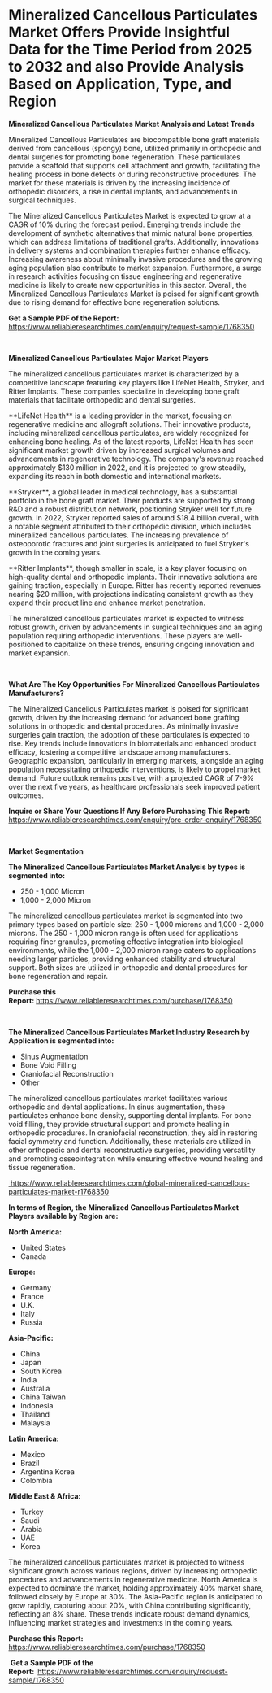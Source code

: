 <p><h1>Mineralized Cancellous Particulates Market Offers Provide Insightful Data for the Time Period from 2025 to 2032 and also Provide Analysis Based on Application, Type, and Region</h1></p><p><strong>Mineralized Cancellous Particulates Market Analysis and Latest Trends</strong></p>
<p><p>Mineralized Cancellous Particulates are biocompatible bone graft materials derived from cancellous (spongy) bone, utilized primarily in orthopedic and dental surgeries for promoting bone regeneration. These particulates provide a scaffold that supports cell attachment and growth, facilitating the healing process in bone defects or during reconstructive procedures. The market for these materials is driven by the increasing incidence of orthopedic disorders, a rise in dental implants, and advancements in surgical techniques.</p><p>The Mineralized Cancellous Particulates Market is expected to grow at a CAGR of 10% during the forecast period. Emerging trends include the development of synthetic alternatives that mimic natural bone properties, which can address limitations of traditional grafts. Additionally, innovations in delivery systems and combination therapies further enhance efficacy. Increasing awareness about minimally invasive procedures and the growing aging population also contribute to market expansion. Furthermore, a surge in research activities focusing on tissue engineering and regenerative medicine is likely to create new opportunities in this sector. Overall, the Mineralized Cancellous Particulates Market is poised for significant growth due to rising demand for effective bone regeneration solutions.</p></p>
<p><strong>Get a Sample PDF of the Report:&nbsp;</strong> <a href="https://www.reliableresearchtimes.com/enquiry/request-sample/1768350?utm_campaign=3110&utm_medium=2&utm_source=Github&utm_content=ia&utm_term=14042025&utm_id=mineralized-cancellous-particulates">https://www.reliableresearchtimes.com/enquiry/request-sample/1768350</a></p>
<p>&nbsp;</p>
<p><strong>Mineralized Cancellous Particulates Major Market Players</strong></p>
<p><p>The mineralized cancellous particulates market is characterized by a competitive landscape featuring key players like LifeNet Health, Stryker, and Ritter Implants. These companies specialize in developing bone graft materials that facilitate orthopedic and dental surgeries.</p><p>**LifeNet Health** is a leading provider in the market, focusing on regenerative medicine and allograft solutions. Their innovative products, including mineralized cancellous particulates, are widely recognized for enhancing bone healing. As of the latest reports, LifeNet Health has seen significant market growth driven by increased surgical volumes and advancements in regenerative technology. The company's revenue reached approximately $130 million in 2022, and it is projected to grow steadily, expanding its reach in both domestic and international markets.</p><p>**Stryker**, a global leader in medical technology, has a substantial portfolio in the bone graft market. Their products are supported by strong R&D and a robust distribution network, positioning Stryker well for future growth. In 2022, Stryker reported sales of around $18.4 billion overall, with a notable segment attributed to their orthopedic division, which includes mineralized cancellous particulates. The increasing prevalence of osteoporotic fractures and joint surgeries is anticipated to fuel Stryker's growth in the coming years.</p><p>**Ritter Implants**, though smaller in scale, is a key player focusing on high-quality dental and orthopedic implants. Their innovative solutions are gaining traction, especially in Europe. Ritter has recently reported revenues nearing $20 million, with projections indicating consistent growth as they expand their product line and enhance market penetration.</p><p>The mineralized cancellous particulates market is expected to witness robust growth, driven by advancements in surgical techniques and an aging population requiring orthopedic interventions. These players are well-positioned to capitalize on these trends, ensuring ongoing innovation and market expansion.</p></p>
<p>&nbsp;</p>
<p><strong>What Are The Key Opportunities For Mineralized Cancellous Particulates Manufacturers?</strong></p>
<p><p>The Mineralized Cancellous Particulates market is poised for significant growth, driven by the increasing demand for advanced bone grafting solutions in orthopedic and dental procedures. As minimally invasive surgeries gain traction, the adoption of these particulates is expected to rise. Key trends include innovations in biomaterials and enhanced product efficacy, fostering a competitive landscape among manufacturers. Geographic expansion, particularly in emerging markets, alongside an aging population necessitating orthopedic interventions, is likely to propel market demand. Future outlook remains positive, with a projected CAGR of 7-9% over the next five years, as healthcare professionals seek improved patient outcomes.</p></p>
<p><strong>Inquire or Share Your Questions If Any Before Purchasing This Report:</strong> <a href="https://www.reliableresearchtimes.com/enquiry/pre-order-enquiry/1768350?utm_campaign=3110&utm_medium=2&utm_source=Github&utm_content=ia&utm_term=14042025&utm_id=mineralized-cancellous-particulates">https://www.reliableresearchtimes.com/enquiry/pre-order-enquiry/1768350</a></p>
<p>&nbsp;</p>
<p><strong>Market Segmentation</strong></p>
<p><strong>The Mineralized Cancellous Particulates Market Analysis by types is segmented into:</strong></p>
<p><ul><li>250 - 1,000 Micron</li><li>1,000 - 2,000 Micron</li></ul></p>
<p><p>The mineralized cancellous particulates market is segmented into two primary types based on particle size: 250 - 1,000 microns and 1,000 - 2,000 microns. The 250 - 1,000 micron range is often used for applications requiring finer granules, promoting effective integration into biological environments, while the 1,000 - 2,000 micron range caters to applications needing larger particles, providing enhanced stability and structural support. Both sizes are utilized in orthopedic and dental procedures for bone regeneration and repair.</p></p>
<p><strong>Purchase this Report:&nbsp;</strong><a href="https://www.reliableresearchtimes.com/purchase/1768350?utm_campaign=3110&utm_medium=2&utm_source=Github&utm_content=ia&utm_term=14042025&utm_id=mineralized-cancellous-particulates">https://www.reliableresearchtimes.com/purchase/1768350</a></p>
<p>&nbsp;</p>
<p><strong>The Mineralized Cancellous Particulates Market Industry Research by Application is segmented into:</strong></p>
<p><ul><li>Sinus Augmentation</li><li>Bone Void Filling</li><li>Craniofacial Reconstruction</li><li>Other</li></ul></p>
<p><p>The mineralized cancellous particulates market facilitates various orthopedic and dental applications. In sinus augmentation, these particulates enhance bone density, supporting dental implants. For bone void filling, they provide structural support and promote healing in orthopedic procedures. In craniofacial reconstruction, they aid in restoring facial symmetry and function. Additionally, these materials are utilized in other orthopedic and dental reconstructive surgeries, providing versatility and promoting osseointegration while ensuring effective wound healing and tissue regeneration.</p></p>
<p><a href="https://www.reliableresearchtimes.com/global-mineralized-cancellous-particulates-market-r1768350?utm_campaign=3110&utm_medium=2&utm_source=Github&utm_content=ia&utm_term=14042025&utm_id=mineralized-cancellous-particulates">&nbsp;https://www.reliableresearchtimes.com/global-mineralized-cancellous-particulates-market-r1768350</a></p>
<p><strong>In terms of Region, the Mineralized Cancellous Particulates Market Players available by Region are:</strong></p>
<p>
    <p> <strong> North America: </strong>
        <ul>
            <li>United States</li>
            <li>Canada</li>
        </ul>
        </p> 
    <p> <strong> Europe: </strong>
        <ul>
            <li>Germany</li>
            <li>France</li>
            <li>U.K.</li>
            <li>Italy</li>
            <li>Russia</li>
        </ul>
        </p> 
    <p> <strong> Asia-Pacific: </strong>
        <ul>
            <li>China</li>
            <li>Japan</li>
            <li>South Korea</li>
            <li>India</li>
            <li>Australia</li>
            <li>China Taiwan</li>
            <li>Indonesia</li>
            <li>Thailand</li>
            <li>Malaysia</li>
        </ul>
        </p> 
    <p> <strong> Latin America: </strong>
        <ul>
            <li>Mexico</li>
            <li>Brazil</li>
            <li>Argentina Korea</li>
            <li>Colombia</li>
        </ul>
        </p> 
    <p> <strong> Middle East & Africa: </strong>
        <ul>
            <li>Turkey</li>
            <li>Saudi</li>
            <li>Arabia</li>
            <li>UAE</li>
            <li>Korea</li>
        </ul>
    </p>
    </p>
<p><p>The mineralized cancellous particulates market is projected to witness significant growth across various regions, driven by increasing orthopedic procedures and advancements in regenerative medicine. North America is expected to dominate the market, holding approximately 40% market share, followed closely by Europe at 30%. The Asia-Pacific region is anticipated to grow rapidly, capturing about 20%, with China contributing significantly, reflecting an 8% share. These trends indicate robust demand dynamics, influencing market strategies and investments in the coming years.</p></p>
<p><strong>Purchase this Report: </strong><a href="https://www.reliableresearchtimes.com/purchase/1768350?utm_campaign=3110&utm_medium=2&utm_source=Github&utm_content=ia&utm_term=14042025&utm_id=mineralized-cancellous-particulates">https://www.reliableresearchtimes.com/purchase/1768350</a></p>
<p>&nbsp;<strong>Get a Sample PDF of the Report:&nbsp;&nbsp;</strong><a href="https://www.reliableresearchtimes.com/enquiry/request-sample/1768350?utm_campaign=3110&utm_medium=2&utm_source=Github&utm_content=ia&utm_term=14042025&utm_id=mineralized-cancellous-particulates">https://www.reliableresearchtimes.com/enquiry/request-sample/1768350</a></p>
<p><strong></strong></p>
<p><p></p><p></p><p></p></p>
